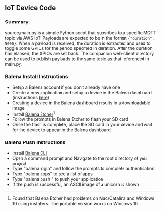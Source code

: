 ## IoT Device Code

### Summary
source/main.py is a simple Python script that subsribes to a specific MQTT topic via AWS IoT. Payloads are expected to be in the format <code>{"duration": 5000}</code>. When a payload is received, the duration is extracted and used to toggle some GPIOs for the period specified in duration. After the duration has elapsed, the GPIOs are set back. The companion web-client directory can be used to publish payloads to the same topic as that referenced in main.py.

### Balena Install Instructions
+ Setup a Balena account if you don't already have one
+ Create a new application and setup a device in the Balena dashboard (instructions [here](https://www.balena.io/docs/learn/getting-started/raspberrypi3/python/))
+ Creating a device in the Balena dashboard results in a downloadable image
+ Install [Balena Etcher](https://www.balena.io/etcher/)<sup>1</sup>
+ Follow the prompts in Balena Etcher to flash your SD card
+ Once the flash is complete, place the SD card in your device and wait for the device to appear in the Balena dashboard


### Balena Push Instructions
+ Install [Balena CLI](https://github.com/balena-io/balena-cli/blob/master/INSTALL.md)
+ Open a command prompt and Navigate to the root directory of you project
+ Type "balena login" and follow the prompts to complete authentication
+ Type "balena apps" to see a list of apps
+ Type "balena push <app name>" to push your application
+ If the push is successful, an ASCII image of a unicorn is shown


-----
1. Found that Balena Etcher had problems on Mac/Catalina and Windows 10 using installers. The portable version works on Windows 10.

